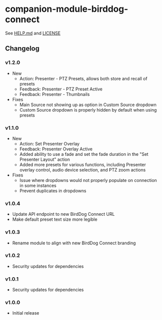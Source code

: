 # companion-module-birddog-connect

See [HELP.md](./companion/HELP.md) and [LICENSE](./LICENSE)

## Changelog

### v1.2.0

- New
  - Action: Presenter - PTZ Presets, allows both store and recall of presets
  - Feedback: Presenter - PTZ Preset Active
  - Feedback: Presenter - Thumbnails
- Fixes
  - Main Source not showing up as option in Custom Source dropdown
  - Custom Source dropdown is properly hidden by default when using presets

### v1.1.0

- New
  - Action: Set Presenter Overlay
  - Feedback: Presenter Overlay Active
  - Added ability to use a fade and set the fade duration in the "Set Presenter Layout" action
  - Added more presets for various functions, including Presenter overlay control, audio device selection, and PTZ zoom actions
- Fixes
  - Issue where dropdowns would not properly populate on connection in some instances
  - Prevent duplicates in dropdowns

### v1.0.4

- Update API endpoint to new BirdDog Connect URL
- Make default preset text size more legible

### v1.0.3

- Rename module to align with new BirdDog Connect branding

### v1.0.2

- Security updates for dependencies

### v1.0.1

- Security updates for dependencies

### v1.0.0

- Initial release
